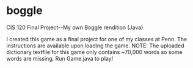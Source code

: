 # boggle
CIS 120 Final Project--My own Boggle rendition (Java)

I created this game as a final project for one of my classes at Penn. 
The instructions are available upon loading the game.
NOTE: The uploaded dictionary textfile for this game only contains ~70,000 words so some words are missing.
Run Game.java to play!
